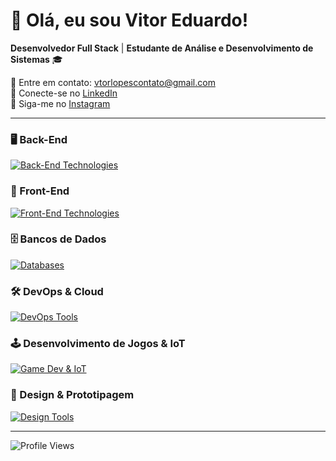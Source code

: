# 👋 Olá, eu sou Vitor Eduardo!

**Desenvolvedor Full Stack** | **Estudante de Análise e Desenvolvimento de Sistemas** 🎓  

📧 Entre em contato: [vtorlopescontato@gmail.com](mailto:vtorlopescontato@gmail.com)  
💼 Conecte-se no [LinkedIn](https://www.linkedin.com/in/vitor-eduardo-lopes-francisco-1523ab28b/)  
📸 Siga-me no [Instagram](https://www.instagram.com/vtormacs)

---

### 🖥️ Back-End
<p>
  <a href="https://skillicons.dev">
    <img src="https://skillicons.dev/icons?i=java,spring,c,cs,dotnet,kafka" alt="Back-End Technologies" />
  </a>
</p>

### 🎨 Front-End
<p>
  <a href="https://skillicons.dev">
    <img src="https://skillicons.dev/icons?i=js,ts,html,css,scss,angular,bootstrap" alt="Front-End Technologies" />
  </a>
</p>

### 🗄️ Bancos de Dados
<p>
  <a href="https://skillicons.dev">
    <img src="https://skillicons.dev/icons?i=mysql,postgres,sqlite" alt="Databases" />
  </a>
</p>

### 🛠️ DevOps & Cloud
<p>
  <a href="https://skillicons.dev">
    <img src="https://skillicons.dev/icons?i=docker,aws,gcp,heroku,git,postman,maven" alt="DevOps Tools" />
  </a>
</p>

### 🕹️ Desenvolvimento de Jogos & IoT
<p>
  <a href="https://skillicons.dev">
    <img src="https://skillicons.dev/icons?i=unity,arduino" alt="Game Dev & IoT" />
  </a>
</p>

### 🎨 Design & Prototipagem
<p>
  <a href="https://skillicons.dev">
    <img src="https://skillicons.dev/icons?i=figma" alt="Design Tools" />
  </a>
</p>

---

![Profile Views](https://komarev.com/ghpvc/?username=Vtormacs&color=blue&style=flat-square&label=PROFILE+VIEWS)
